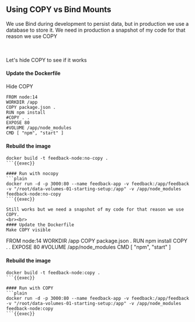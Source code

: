## Using COPY vs Bind Mounts
We use Bind during development to persist data, but in production we use a database to store it.
We need in production a snapshot of my code for that reason we use COPY

<br><br>
Let's hide COPY to see if it works
#### Update the Dockerfile
Hide COPY
```
FROM node:14
WORKDIR /app
COPY package.json .
RUN npm install
#COPY . .
EXPOSE 80
#VOLUME /app/node_modules
CMD [ "npm", "start" ]
```

#### Rebuild the image
```plain
docker build -t feedback-node:no-copy .
```{{exec}}

#### Run with nocopy
```plain
docker run -d -p 3000:80 --name feedback-app -v feedback:/app/feedback -v "/root/data-volumes-01-starting-setup:/app" -v /app/node_modules feedback-node:no-copy
```{{exec}}

Still works but we need a snapshot of my code for that reason we use COPY.
<br><br>
#### Update the Dockerfile
Make COPY visible
```
FROM node:14
WORKDIR /app
COPY package.json .
RUN npm install
COPY . .
EXPOSE 80
#VOLUME /app/node_modules
CMD [ "npm", "start" ]

#### Rebuild the image
```plain
docker build -t feedback-node:copy .
```{{exec}}

#### Run with COPY
```plain
docker run -d -p 3000:80 --name feedback-app -v feedback:/app/feedback -v "/root/data-volumes-01-starting-setup:/app" -v /app/node_modules feedback-node:copy
```{{exec}}

